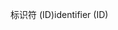 <span data-ttu-id="3faf1-101">标识符 (ID)</span><span class="sxs-lookup"><span data-stu-id="3faf1-101">identifier (ID)</span></span>